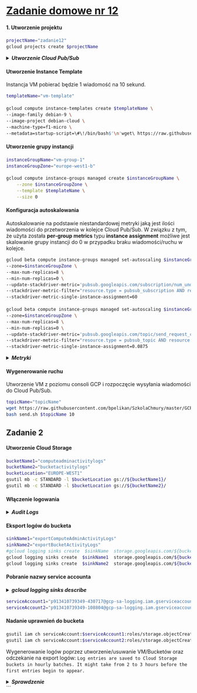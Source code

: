 # [Zadanie domowe nr 12](https://szkolachmury.pl/google-cloud-platform-droga-architekta/tydzien-12-monitoring-with-stackdriver/zadanie-domowe-nr-12/)

#### 1. Utworzenie projektu
```bash
projectName="zadanie12"
gcloud projects create $projectName
```

<details>
  <summary><b><i>Utworzenie Cloud Pub/Sub</i></b></summary>

```bash
# Topic
topicName="topicName"
gcloud pubsub topics create $topicName

# Subskrypcja
subscriptionName="subscriptionName"
gcloud pubsub subscriptions create $subscriptionName --topic $topicName --ack-deadline=20
```

#### 
```bash
# Sprawdzenie
bartosz@cloudshell:~ (zadanie12)$ gcloud pubsub topics list
---
name: projects/zadanie12/topics/topicName
bartosz@cloudshell:~ (zadanie12)$ gcloud pubsub subscriptions list
---
ackDeadlineSeconds: 20
expirationPolicy:
  ttl: 2678400s
messageRetentionDuration: 604800s
name: projects/zadanie12/subscriptions/subscriptionName
pushConfig: {}
topic: projects/zadanie12/topics/topicName
```
</details>

#### Utworzenie Instance Template
Instancja VM pobierać będzie 1 wiadomość na 10 sekund.
```bash
templateName="vm-template"

gcloud compute instance-templates create $templateName \
--image-family debian-9 \
--image-project debian-cloud \
--machine-type=f1-micro \
--metadata=startup-script=\#\!/bin/bash$'\n'wget\ https://raw.githubusercontent.com/bpelikan/SzkolaChmury/master/GCP/Architecture/Zadanie12/code/read.sh$'\n'bash\ read.sh\ $subscriptionName\ 1\ 10
```

#### Utworzenie grupy instancji
```bash
instanceGroupName="vm-group-1"
instanceGroupZone="europe-west1-b"

gcloud compute instance-groups managed create $instanceGroupName \
    --zone $instanceGroupZone \
    --template $templateName \
    --size 0
```

#### Konfiguracja autoskalowania
Autoskalowanie na podstawie niestandardowej metryki jaką jest ilości wiadomości do przetworzenia w kolejce Cloud Pub/Sub. 
W związku z tym, że użyta została **per-group metrics** typu **instance assignment** możliwe jest skalowanie grupy instancji do 0 w przypadku braku wiadomości/ruchu w kolejce.
```bash
gcloud beta compute instance-groups managed set-autoscaling $instanceGroupName \
--zone=$instanceGroupZone \
--max-num-replicas=8 \
--min-num-replicas=0 \
--update-stackdriver-metric='pubsub.googleapis.com/subscription/num_undelivered_messages' \
--stackdriver-metric-filter="resource.type = pubsub_subscription AND resource.label.subscription_id = $subscriptionName" \
--stackdriver-metric-single-instance-assignment=60

gcloud beta compute instance-groups managed set-autoscaling $instanceGroupName \
--zone=$instanceGroupZone \
--max-num-replicas=8 \
--min-num-replicas=0 \
--update-stackdriver-metric='pubsub.googleapis.com/topic/send_request_count' \
--stackdriver-metric-filter="resource.type = pubsub_topic AND resource.label.topic_id = $topicName" \
--stackdriver-metric-single-instance-assignment=0.0875
```

<details>
  <summary><b><i>Metryki</i></b></summary>

![screen](./img/20200404000150.jpg)
![screen](./img/20200404000520.jpg)

Wniosek: metryka **pubsub.googleapis.com/topic/send_request_count** nie jest najlepsza w celu skalowania do 0:
![screen](./img/20200403234048.jpg)
![screen](./img/20200403233931.jpg)
</details>

#### Wygenerowanie ruchu
Utworzenie VM z poziomu consoli GCP i rozpoczęcie wysyłania wiadomości do Cloud Pub/Sub.
```bash
topicName="topicName"
wget https://raw.githubusercontent.com/bpelikan/SzkolaChmury/master/GCP/Architecture/Zadanie12/code/send.sh
bash send.sh $topicName 10
```

## Zadanie 2

#### Utworzenie Cloud Storage
```bash
bucketName1="computeadminactivitylogs"
bucketName2="bucketactivitylogs"
bucketLocation="EUROPE-WEST1"
gsutil mb -c STANDARD -l $bucketLocation gs://${bucketName1}/
gsutil mb -c STANDARD -l $bucketLocation gs://${bucketName2}/
```

#### Włączenie logowania
<details>
  <summary><b><i>Audit Logs</i></b></summary>

![screen](./img/20200404151314.jpg)
</details>

#### Eksport logów do bucketa
```bash
sinkName1="exportComputeAdminActivityLogs"
sinkName2="exportBucketActivityLogs"
#gcloud logging sinks create  $sinkName  storage.googleapis.com/${bucketName}  --log-filter="resource.type=gce_instance"
gcloud logging sinks create  $sinkName1  storage.googleapis.com/${bucketName1}  --log-filter="resource.type=\"gce_instance\" AND log_name=\"projects/$projectName/logs/cloudaudit.googleapis.com%2Factivity\""
gcloud logging sinks create  $sinkName2  storage.googleapis.com/${bucketName2}  --log-filter="resource.type=\"gcs_bucket\" AND log_name=\"projects/zadanie12/logs/cloudaudit.googleapis.com%2Factivity\""
```

#### Pobranie nazwy service accounta

<details>
  <summary><b><i>gcloud logging sinks describe</i></b></summary>

```bash
bartosz@cloudshell:~ (zadanie12)$ gcloud logging sinks list
NAME                            DESTINATION                                      FILTER
exportBucketActivityLogs        storage.googleapis.com/bucketactivitylogs        resource.type="gcs_bucket" AND log_name="projects/zadanie12/logs/cloudaudit.googleapis.com%2Factivity"
exportComputeAdminActivityLogs  storage.googleapis.com/computeadminactivitylogs  resource.type="gce_instance" AND log_name="projects/zadanie12/logs/cloudaudit.googleapis.com%2Factivity"

bartosz@cloudshell:~ (zadanie12)$ gcloud logging sinks describe $sinkName1
createTime: '2020-04-04T18:46:53.147258296Z'
destination: storage.googleapis.com/computeadminactivitylogs
filter: resource.type="gce_instance" AND log_name="projects/zadanie12/logs/cloudaudit.googleapis.com%2Factivity"
name: exportComputeAdminActivityLogs
outputVersionFormat: V2
updateTime: '2020-04-04T18:46:53.147258296Z'
writerIdentity: serviceAccount:p913410739349-430717@gcp-sa-logging.iam.gserviceaccount.com

bartosz@cloudshell:~ (zadanie12)$ gcloud logging sinks describe $sinkName2
createTime: '2020-04-04T18:46:56.310208758Z'
destination: storage.googleapis.com/bucketactivitylogs
filter: resource.type="gcs_bucket" AND log_name="projects/zadanie12/logs/cloudaudit.googleapis.com%2Factivity"
name: exportBucketActivityLogs
outputVersionFormat: V2
updateTime: '2020-04-04T18:46:56.310208758Z'
writerIdentity: serviceAccount:p913410739349-108804@gcp-sa-logging.iam.gserviceaccount.com
```

</details>

```bash
serviceAccount1="p913410739349-430717@gcp-sa-logging.iam.gserviceaccount.com"
serviceAccount2="p913410739349-108804@gcp-sa-logging.iam.gserviceaccount.com"
```

#### Nadanie uprawnień do bucketa
```bash
gsutil iam ch serviceAccount:$serviceAccount1:roles/storage.objectCreator gs://${bucketName1}
gsutil iam ch serviceAccount:$serviceAccount2:roles/storage.objectCreator gs://${bucketName2}
```

Wygenerowanie logów poprzez utworzenie/usuwanie VM/Bucketów oraz odczekanie na export logów:
`Log entries are saved to Cloud Storage buckets in hourly batches. It might take from 2 to 3 hours before the first entries begin to appear.`

<details>
  <summary><b><i>Sprawdzenie</i></b></summary>

```bash
bartosz@cloudshell:~ (zadanie12)$ gsutil ls -r gs://${bucketName1}/**
gs://computeadminactivitylogs/cloudaudit.googleapis.com/activity/2020/04/04/18:00:00_18:59:59_S0.json
gs://computeadminactivitylogs/cloudaudit.googleapis.com/activity/2020/04/04/19:00:00_19:59:59_S0.json
gs://computeadminactivitylogs/cloudaudit.googleapis.com/activity/2020/04/04/20:00:00_20:59:59_S0.json

bartosz@cloudshell:~ (zadanie12)$ gsutil ls -r gs://${bucketName2}/**
gs://bucketactivitylogs/cloudaudit.googleapis.com/activity/2020/04/04/18:00:00_18:59:59_S0.json
gs://bucketactivitylogs/cloudaudit.googleapis.com/activity/2020/04/04/18:00:00_18:59:59_S1.json
```
</details>
```

